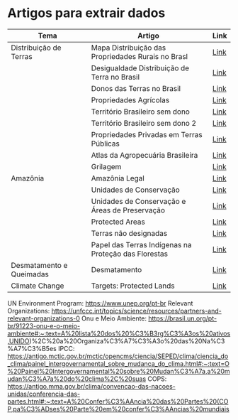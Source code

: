 # Artigos para extrair dados

|Tema|Artigo|Link|
|-|-|-|
|Distribuição de Terras|Mapa Distribuição das Propriedades Rurais no Brasl|[Link](https://climainfo.org.br/2020/05/12/mapa-do-tamanho-das-propriedades-rurais-e-retrato-da-concentracao-de-terras-no-brasil/)|
||Desigualdade Distribuição de Terra no Brasil|[Link](https://www.imaflora.org/noticia/estudo-mostra-o-mapa-da-desigualdade-da-distribuicao-de-terras-no-brasil)|
||Donos das Terras no Brasil|[Link](https://www.imaflora.org/public/media/biblioteca/1588006460-sustentabilidade_terras_agricolas.pdf)|
||Propriedades Agrícolas|[Link](https://www.oxfam.org.br/publicacao/menos-de-1-das-propriedades-agricolas-e-dona-de-quase-metade-da-area-rural-brasileira/)|
||Território Brasileiro sem dono|[Link](https://oeco.org.br/noticias/um-sexto-do-territorio-brasileiro-nao-tem-dono-aponta-estudo/)|
||Território Brasileiro sem dono 2|[Link](https://super.abril.com.br/ciencia/um-sexto-das-terras-brasileiras-e-de-propriedade-desconhecida/)|
||Propriedades Privadas em Terras Públicas|[Link](https://deolhonosruralistas.com.br/2019/07/02/brasil-tem-176-milhoes-de-hectares-de-propriedades-privadas-dentro-de-terras-publicas/)|
||Atlas da Agropecuária Brasileira|[Link](https://imaflora.blogspot.com/2019/07/atlas-da-agropecuaria-brasileira-revela.html)|
||Grilagem|[Link](https://ipam.org.br/florestas-publicas-nao-destinadas-e-grilagem/#:~:text=Florestas%20p%C3%BAblicas%20n%C3%A3o%20destinadas%20%26%20grilagem,-Na%20Amaz%C3%B4nia%2C%20cerca&text=S%C3%A3o%20as%20chamadas%20florestas%20p%C3%BAblicas,pelas%20popula%C3%A7%C3%B5es%20origin%C3%A1rias%20e%20tradicionais)|
|Amazônia|Amazônia Legal|[Link](https://oeco.org.br/dicionario-ambiental/28783-o-que-e-a-amazonia-legal/)|
||Unidades de Conservação|[Link](https://oeco.org.br/dicionario-ambiental/27099-o-que-sao-unidades-de-conservacao/)|
||Unidades de Conservação e Áreas de Preservação|[Link](https://biologiaparabiologos.com.br/unidades_conservacao_bpb/)|
||Protected Areas|[Link](https://www.iucn.org/theme/protected-areas/our-work/iucn-green-list-protected-and-conserved-areas)|
||Terras não designadas|[Link](https://ipam.org.br/bibliotecas/terras-nao-designadas-na-amazonia-legal/)|
||Papel das Terras Indígenas na Proteção das Florestas|[Link](https://mapbiomas-br-site.s3.amazonaws.com/downloads/Colecction%206/Fatos_sobre_o_Papel_das_Terras_Ind%C3%ADgenas_18.04.pdf)|
|Desmatamento e Queimadas|Desmatamento|[Link](https://ipam.org.br/cartilhas-ipam/desmatamento-em-foco/)|
|Climate Change|Targets: Protected Lands|[Link](https://www.theguardian.com/environment/2021/may/19/governments-achieve-10-year-target-of-protecting-17-percent-land-aoe)|


UN Environment Program: https://www.unep.org/pt-br
Relevant Organizations: https://unfccc.int/topics/science/resources/partners-and-relevant-organizations-0
Onu e Meio Ambiente: https://brasil.un.org/pt-br/91223-onu-e-o-meio-ambiente#:~:text=A%20lista%20dos%20%C3%B3rg%C3%A3os%20ativos,UNIDO)%2C%20a%20Organiza%C3%A7%C3%A3o%20das%20Na%C3%A7%C3%B5es
IPCC: https://antigo.mctic.gov.br/mctic/opencms/ciencia/SEPED/clima/ciencia_do_clima/painel_intergovernamental_sobre_mudanca_do_clima.html#:~:text=O%20Painel%20Intergovernamental%20sobre%20Mudan%C3%A7a,a%20mudan%C3%A7a%20do%20clima%2C%20suas
COPS: https://antigo.mma.gov.br/clima/convencao-das-nacoes-unidas/conferencia-das-partes.html#:~:text=A%20Confer%C3%AAncia%20das%20Partes%20(COP,pa%C3%ADses%20Parte%20em%20confer%C3%AAncias%20mundiais
